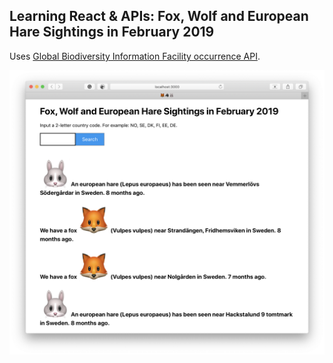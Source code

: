 ## Learning React & APIs: Fox, Wolf and European Hare Sightings in February 2019

Uses [Global Biodiversity Information Facility occurrence API](https://www.gbif.org/developer/summary).

![Screenshot](https://github.com/anmipa/wolf-spotting/blob/master/img/screenshot.png)
